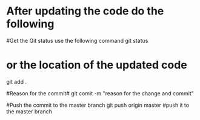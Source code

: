 # After updating the code do the following


#Get the Git status use the following command
git status

# or the location of the updated code

git add . 


#Reason for the commit#
git comit -m "reason for the change and commit"

#Push the commit to the master branch
git push origin master #push it to the master branch
